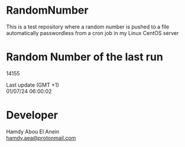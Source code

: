 # RandomNumber    
This is a test repository where a random number is pushed to a file automatically passwordless from a cron job in my Linux CentOS server    
# Random Number of the last run   
14155
      
Last update (GMT +1)    
01/07/24 06:00:02
# Developer    
Hamdy Abou El Anein   
hamdy.aea@protonmail.com
